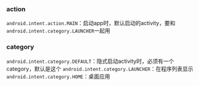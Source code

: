 ### action
`android.intent.action.MAIN`：启动app时，默认启动的activity，要和`android.intent.category.LAUNCHER`一起用

### category
`android.intent.category.DEFAULT`：隐式启动activity时，必须有一个category，默认是这个
`android.intent.category.LAUNCHER`：在程序列表显示
`android.intent.category.HOME`：桌面应用